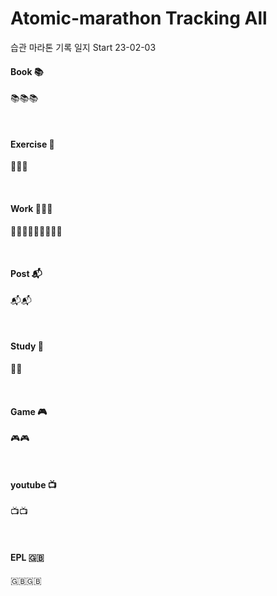 # Atomic-marathon Tracking All 
습관 마라톤 기록 일지 Start 23-02-03

#### Book 📚
📚📚📚

<br>

#### Exercise 🏃‍
🏃‍🏃‍🏃‍

<br>

#### Work 👨🏻‍💻
👨🏻‍💻👨🏻‍💻👨🏻‍💻

<br>

#### Post 📬
📬📬

<br>

#### Study 📝
📝📝

<br>

#### Game 🎮
🎮🎮

<br>

#### youtube 📺
📺📺

<br>

#### EPL 🇬🇧
🇬🇧🇬🇧
<br>

